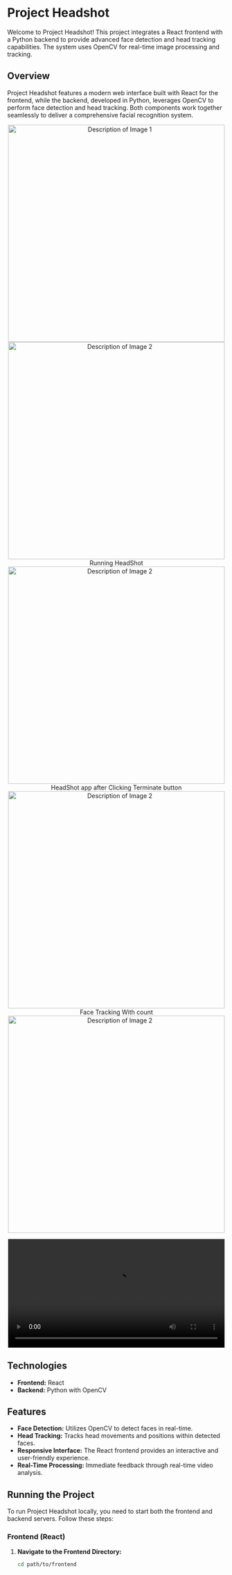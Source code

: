 # Project Headshot

Welcome to Project Headshot! This project integrates a React frontend with a Python backend to provide advanced face detection and head tracking capabilities. The system uses OpenCV for real-time image processing and tracking.

## Overview

Project Headshot features a modern web interface built with React for the frontend, while the backend, developed in Python, leverages OpenCV to perform face detection and head tracking. Both components work together seamlessly to deliver a comprehensive facial recognition system.

<p align="center">
  <img src="https://github.com/user-attachments/assets/023c6740-205a-4305-8b5f-25521925dba2" alt="Description of Image 1" width="500"/>
  <img src="https://github.com/user-attachments/assets/a2066e6c-9d5d-4565-b289-1ad048badacd" alt="Description of Image 2" width="500"/>
  <br>
  Running HeadShot
  <img src="https://github.com/user-attachments/assets/f6a1ea3c-449e-4174-8b82-192da8f24db7" alt="Description of Image 2" width="500"/>
  <br>
  HeadShot app after Clicking Terminate button
  <img src="https://github.com/user-attachments/assets/3ee52de6-5356-44b1-82be-85adbf16765f" alt="Description of Image 2" width="500"/>
  <br>
  Face Tracking With count
  <img src="https://github.com/user-attachments/assets/89328029-e143-470f-9196-682258aefa75" alt="Description of Image 2" width="500"/>
</p>

<p align="center">
  <video width="500" controls>
    <source src="https://github.com/user-attachments/assets/3b2fa4bf-6f66-4d9a-9114-dcfc07720225">
    Your browser does not support the video tag.
  </video>
</p>



## Technologies
- **Frontend:** React
- **Backend:** Python with OpenCV

## Features

- **Face Detection:** Utilizes OpenCV to detect faces in real-time.
- **Head Tracking:** Tracks head movements and positions within detected faces.
- **Responsive Interface:** The React frontend provides an interactive and user-friendly experience.
- **Real-Time Processing:** Immediate feedback through real-time video analysis.

## Running the Project

To run Project Headshot locally, you need to start both the frontend and backend servers. Follow these steps:

### Frontend (React)

1. **Navigate to the Frontend Directory:**
   ```bash
   cd path/to/frontend
